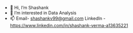 - 👋 Hi, I’m Shashank
- 👀 I’m interested in Data Analysis
- 📫 Email- shashankv99@gmail.com   LinkedIn - https://www.linkedin.com/in/shashank-verma-a13635221
